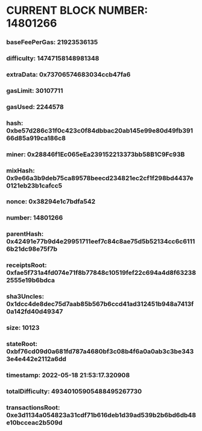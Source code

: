# CURRENT BLOCK NUMBER: 14801266

### baseFeePerGas: 21923536135
### difficulty: 14747158148981348
### extraData: 0x73706574683034ccb47fa6
### gasLimit: 30107711
### gasUsed: 2244578
### hash: 0xbe57d286c31f0c423c0f84dbbac20ab145e99e80d49fb39166d85a919ca186c8
### miner: 0x28846f1Ec065eEa239152213373bb58B1C9Fc93B
### mixHash: 0x9e66a3b9deb75ca89578beecd234821ec2cf1f298bd4437e0121eb23b1cafcc5
### nonce: 0x38294e1c7bdfa542
### number: 14801266
### parentHash: 0x42491e77b9d4e29951711eef7c84c8ae75d5b52134cc6c61116b21dc98e75f7b
### receiptsRoot: 0xfae5f731a4fd074e71f8b77848c10519fef22c694a4d8f632382555e19b6bdca
### sha3Uncles: 0x1dcc4de8dec75d7aab85b567b6ccd41ad312451b948a7413f0a142fd40d49347
### size: 10123
### stateRoot: 0xbf76cd09d0a681fd787a4680bf3c08b4f6a0a0ab3c3be3433e4e442e2112a6dd
### timestamp: 2022-05-18 21:53:17.320908
### totalDifficulty: 49340105905488495267730
### transactionsRoot: 0xe3d1134a054823a31cdf71b616deb1d39ad539b2b6bd6db48e10bcceac2b509d
